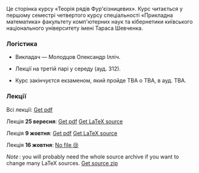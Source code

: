 <span class="text-muted">Це сторінка курсу &laquo;Теорія рядів Фур'єізницевих&raquo;. Курс читається у першому семестрі четвертого курсу спеціальності &laquo;Прикладна математика&raquo; факультету комп'ютерних наук та кібернетики київського національного університету імені Тараса Шевченка.</span>

<h3 class="text-primary">Логістика</h3>

- Викладач &mdash; Молодцов Олександр Ілліч.

- Лекції на третій парі у середу (ауд. 312).

- Курс закінчуєтся екзаменом, який пройде TBA о TBA, в ауд. TBA. 

<h3 class="text-primary">Лекції</h3>

Всі лекції: <a class="badge badge-success" href="lectures/Молодцов,%20всі%20лекції.pdf">Get pdf</a> 

Лекція **25 вересня**: <a class="badge badge-success" href="lectures/Молодцов,%20лекція%2025.09.pdf">Get pdf</a> <a class="badge badge-info" href="lectures/01.tex">Get LaTeX source</a>

Лекція **9 жовтня**: <a class="badge badge-success" href="lectures/Молодцов,%20лекція%209.10.pdf">Get pdf</a> <a class="badge badge-info" href="lectures/02.tex">Get LaTeX source</a>

Лекція **16 жовтня**: <a class="badge badge-warning" href="#">No file :cry:</a>

<span class="text-muted">_Note_&thinsp;: you will probably need the whole source archive if you want to change many LaTeX sources. <a class="badge badge-info" href="lectures/all.zip">Get source zip</a></span>